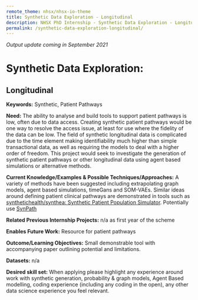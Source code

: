 ```yaml
---
remote_theme: nhsx/nhsx-io-theme
title: Synthetic Data Exploration - Longitudinal
description: NHSX PhD Internship - Synthetic Data Exploration - Longitudinal
permalink: /synthetic-data-exploration-longitudinal/
---
```


*Output update coming in September 2021*

# Synthetic Data Exploration: 
## Longitudinal

**Keywords:** Synthetic, Patient Pathways

**Need:** The ability to analyse and build tools to support patient pathways is low, often due to data access.  Creating synthetic patient pathways would be one way to resolve the access issue, at least for use where the fidelity of the data can be low.  The field of synthetic longitudinal data is complicated due to the time element making identifiability much higher than simple transactional data, as well as requiring the models to deal with a higher order of freedom.  This project would seek to investigate the generation of synthetic patient pathways or other longitudinal data using agent based simulations or alternative methods. 

**Current Knowledge/Examples & Possible Techniques/Approaches:**  A variety of methods have been suggested including extrapolating graph models, agent based simulations, timeGans and SOM-VAEs.  Similar ideas around defining patient clinical pathways are demonstrated in tools such as [synthetichealth/synthea: Synthetic Patient Population Simulator](https://github.com/synthetichealth/synthea).  Potentially use [SynPath](https://github.com/nhsx/SynPath)

**Related Previous Internship Projects:** n/a as first year of the scheme

**Enables Future Work:** Resource for patient pathways 

**Outcome/Learning Objectives:** Small demonstrable tool with accompanying paper outlining potential and limitations.

**Datasets:** n/a

**Desired skill set:** When applying please highlight any experience around work with synthetic generation, probability & graph models, Agent Based modelling, coding experience (including any coding in the open), any other data science experience you feel relevant.